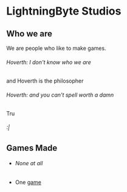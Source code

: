# LightningByte Studios
## Who we are
We are people who like to make games.
###### Hoverth: I don't know who we are
and Hoverth is the philosopher

###### Hoverth: and you can't spell worth a damn
Tru
###### :|


## Games Made

- ###### None at all
- One [game](\Web\index.html)
